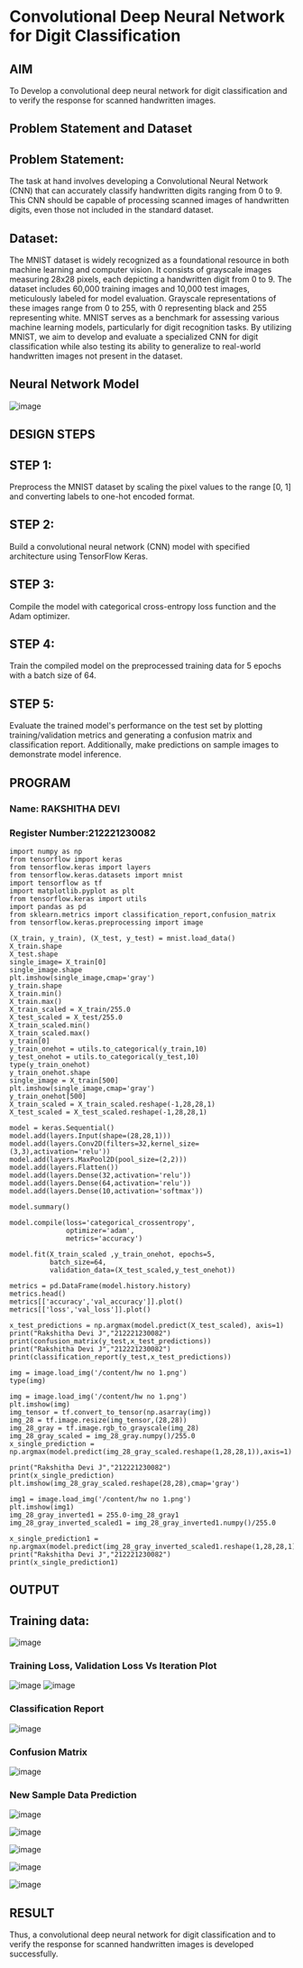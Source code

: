 # Convolutional Deep Neural Network for Digit Classification

## AIM

To Develop a convolutional deep neural network for digit classification and to verify the response for scanned handwritten images.

## Problem Statement and Dataset
## Problem Statement:
The task at hand involves developing a Convolutional Neural Network (CNN) that can accurately classify handwritten digits ranging from 0 to 9. This CNN should be capable of processing scanned images of handwritten digits, even those not included in the standard dataset.

## Dataset:
The MNIST dataset is widely recognized as a foundational resource in both machine learning and computer vision. It consists of grayscale images measuring 28x28 pixels, each depicting a handwritten digit from 0 to 9. The dataset includes 60,000 training images and 10,000 test images, meticulously labeled for model evaluation. Grayscale representations of these images range from 0 to 255, with 0 representing black and 255 representing white. MNIST serves as a benchmark for assessing various machine learning models, particularly for digit recognition tasks. By utilizing MNIST, we aim to develop and evaluate a specialized CNN for digit classification while also testing its ability to generalize to real-world handwritten images not present in the dataset.
## Neural Network Model

![image](https://github.com/Rakshithadevi/mnist-classification/assets/94165326/2e8b7dc6-582c-42ed-a41b-9c39367d3dea)

## DESIGN STEPS

## STEP 1:
Preprocess the MNIST dataset by scaling the pixel values to the range [0, 1] and converting labels to one-hot encoded format.

## STEP 2:
Build a convolutional neural network (CNN) model with specified architecture using TensorFlow Keras.

## STEP 3:
Compile the model with categorical cross-entropy loss function and the Adam optimizer.

## STEP 4:
Train the compiled model on the preprocessed training data for 5 epochs with a batch size of 64.

## STEP 5:
Evaluate the trained model's performance on the test set by plotting training/validation metrics and generating a confusion matrix and classification report. Additionally, make predictions on sample images to demonstrate model inference.



## PROGRAM

### Name: RAKSHITHA DEVI
### Register Number:212221230082

```
import numpy as np
from tensorflow import keras
from tensorflow.keras import layers
from tensorflow.keras.datasets import mnist
import tensorflow as tf
import matplotlib.pyplot as plt
from tensorflow.keras import utils
import pandas as pd
from sklearn.metrics import classification_report,confusion_matrix
from tensorflow.keras.preprocessing import image

(X_train, y_train), (X_test, y_test) = mnist.load_data()
X_train.shape
X_test.shape
single_image= X_train[0]
single_image.shape
plt.imshow(single_image,cmap='gray')
y_train.shape
X_train.min()
X_train.max()
X_train_scaled = X_train/255.0
X_test_scaled = X_test/255.0
X_train_scaled.min()
X_train_scaled.max()
y_train[0]
y_train_onehot = utils.to_categorical(y_train,10)
y_test_onehot = utils.to_categorical(y_test,10)
type(y_train_onehot)
y_train_onehot.shape
single_image = X_train[500]
plt.imshow(single_image,cmap='gray')
y_train_onehot[500]
X_train_scaled = X_train_scaled.reshape(-1,28,28,1)
X_test_scaled = X_test_scaled.reshape(-1,28,28,1)

model = keras.Sequential()
model.add(layers.Input(shape=(28,28,1)))
model.add(layers.Conv2D(filters=32,kernel_size=(3,3),activation='relu'))
model.add(layers.MaxPool2D(pool_size=(2,2)))
model.add(layers.Flatten())
model.add(layers.Dense(32,activation='relu'))
model.add(layers.Dense(64,activation='relu'))
model.add(layers.Dense(10,activation='softmax'))

model.summary()

model.compile(loss='categorical_crossentropy',
              optimizer='adam',
              metrics='accuracy')

model.fit(X_train_scaled ,y_train_onehot, epochs=5,
          batch_size=64,
          validation_data=(X_test_scaled,y_test_onehot))

metrics = pd.DataFrame(model.history.history)
metrics.head()
metrics[['accuracy','val_accuracy']].plot()
metrics[['loss','val_loss']].plot()

x_test_predictions = np.argmax(model.predict(X_test_scaled), axis=1)
print("Rakshitha Devi J","212221230082")
print(confusion_matrix(y_test,x_test_predictions))
print("Rakshitha Devi J","212221230082")
print(classification_report(y_test,x_test_predictions))

img = image.load_img('/content/hw no 1.png')
type(img)

img = image.load_img('/content/hw no 1.png')
plt.imshow(img)
img_tensor = tf.convert_to_tensor(np.asarray(img))
img_28 = tf.image.resize(img_tensor,(28,28))
img_28_gray = tf.image.rgb_to_grayscale(img_28)
img_28_gray_scaled = img_28_gray.numpy()/255.0
x_single_prediction = np.argmax(model.predict(img_28_gray_scaled.reshape(1,28,28,1)),axis=1)

print("Rakshitha Devi J","212221230082")
print(x_single_prediction)
plt.imshow(img_28_gray_scaled.reshape(28,28),cmap='gray')

img1 = image.load_img('/content/hw no 1.png')
plt.imshow(img1)
img_28_gray_inverted1 = 255.0-img_28_gray1
img_28_gray_inverted_scaled1 = img_28_gray_inverted1.numpy()/255.0

x_single_prediction1 = np.argmax(model.predict(img_28_gray_inverted_scaled1.reshape(1,28,28,1)),axis=1)
print("Rakshitha Devi J","212221230082")
print(x_single_prediction1)

```
## OUTPUT
## Training data:
![image](https://github.com/Rakshithadevi/mnist-classification/assets/94165326/b505ca5d-b3f8-45f0-84e3-04a23b64aec5)


### Training Loss, Validation Loss Vs Iteration Plot

![image](https://github.com/Rakshithadevi/mnist-classification/assets/94165326/8d8c2ae1-e20a-48fe-acf6-9491f64e2f8b)
![image](https://github.com/Rakshithadevi/mnist-classification/assets/94165326/be1616b8-5cd7-4868-ade6-6834bf9c5ff9)


### Classification Report

![image](https://github.com/Rakshithadevi/mnist-classification/assets/94165326/3ffe91dd-a27d-439a-9ba1-552c45083e30)


### Confusion Matrix

![image](https://github.com/Rakshithadevi/mnist-classification/assets/94165326/2d2680c8-d8b8-4d16-8592-99dd26cadbe5)


### New Sample Data Prediction

![image](https://github.com/Rakshithadevi/mnist-classification/assets/94165326/2a0799b1-7e8b-465d-81aa-eea583255bf4)

![image](https://github.com/Rakshithadevi/mnist-classification/assets/94165326/ca30c4e3-db2d-46b2-9dba-6604a9059b01)

![image](https://github.com/Rakshithadevi/mnist-classification/assets/94165326/582cf37d-2f3c-4c53-baa8-75c1e6fa02fc)

![image](https://github.com/Rakshithadevi/mnist-classification/assets/94165326/3f38ce5b-e33f-4a12-b108-e5cc03df91bb)

![image](https://github.com/Rakshithadevi/mnist-classification/assets/94165326/53e3bb2f-4d3f-42ad-b6da-88a588a28d68)




## RESULT
Thus, a convolutional deep neural network for digit classification and to verify the response for scanned handwritten images is developed successfully.
